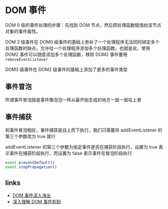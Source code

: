 # DOM 事件

DOM 0 级的事件处理的步骤：先找到 DOM 节点，然后把处理函数赋值给该节点对象的事件属性。

DOM 2 级事件在 DOM0 级事件的基础上弥补了一个处理程序无法同时绑定多个处理函数的缺点，允许给一个处理程序添加多个处理函数。也就是说，使用 DOM2 事件可以随意添加多个处理函数，移除 DOM2 事件要用`removeEventListener`

DOM3 级事件在 DOM2 级事件的基础上添加了更多的事件类型

## 事件冒泡

所谓事件冒泡就是事件像泡泡一样从最开始生成的地方一层一层往上冒

## 事件捕获

和事件冒泡相反，事件捕获是自上而下执行，我们只需要将 addEventListener 的第三个参数改为 true 就行

addEventListener 的第三个参数为指定事件是否在捕获阶段执行，设置为 true 表示事件在捕获阶段执行，而设置为 false 表示事件在冒泡阶段执行

```js
event.preventDefault()
event.stopPropagation()
```

## links

- [DOM 事件深入浅出](https://www.jianshu.com/p/8c41a302bb17)
- [深入理解 DOM 事件机制](https://juejin.im/post/5c71e80d51882562547bb0ce)

